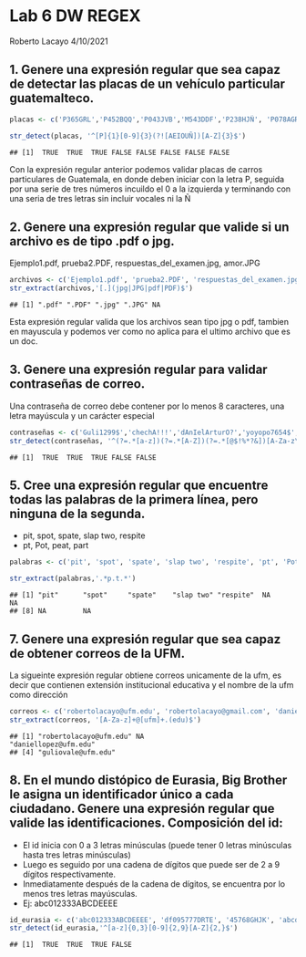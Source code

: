 Lab 6 DW REGEX
================
Roberto Lacayo
4/10/2021

## 1. Genere una expresión regular que sea capaz de detectar las placas de un vehículo particular guatemalteco.

``` r
placas <- c('P365GRL','P452BQQ','P043JVB','M543DDF','P238HJÑ', 'P078AGR','PDFR786','P3424GH')

str_detect(placas, '^[P]{1}[0-9]{3}(?![AEIOUÑ])[A-Z]{3}$')
```

    ## [1]  TRUE  TRUE  TRUE FALSE FALSE FALSE FALSE FALSE

Con la expresión regular anterior podemos validar placas de carros
particulares de Guatemala, en donde deben iniciar con la letra P,
seguida por una serie de tres números incuildo el 0 a la izquierda y
terminando con una seria de tres letras sin incluir vocales ni la Ñ

## 2. Genere una expresión regular que valide si un archivo es de tipo .pdf o jpg.

Ejemplo1.pdf, prueba2.PDF, respuestas\_del\_examen.jpg, amor.JPG

``` r
archivos <- c('Ejemplo1.pdf', 'prueba2.PDF', 'respuestas_del_examen.jpg', 'amor.JPG', 'Este_No.doc')
str_extract(archivos,'[.](jpg|JPG|pdf|PDF)$')
```

    ## [1] ".pdf" ".PDF" ".jpg" ".JPG" NA

Esta expresión regular valida que los archivos sean tipo jpg o pdf,
tambien en mayuscula y podemos ver como no aplica para el ultimo archivo
que es un doc.

## 3. Genere una expresión regular para validar contraseñas de correo.

Una contraseña de correo debe contener por lo menos 8 caracteres, una
letra mayúscula y un carácter especial

``` r
contraseñas <- c('Guli1299$','chechA!!!','dAnIelArturO?','yoyopo7654$','Duyh87')
str_detect(contraseñas, '^(?=.*[a-z])(?=.*[A-Z])(?=.*[@$!%*?&])[A-Za-z\\d@$!%*?&]{8,}$')
```

    ## [1]  TRUE  TRUE  TRUE FALSE FALSE

## 5. Cree una expresión regular que encuentre todas las palabras de la primera línea, pero ninguna de la segunda.

-   pit, spot, spate, slap two, respite
-   pt, Pot, peat, part

``` r
palabras <- c('pit', 'spot', 'spate', 'slap two', 'respite', 'pt', 'Pot', 'peat', 'part')

str_extract(palabras,'.*p.t.*')
```

    ## [1] "pit"      "spot"     "spate"    "slap two" "respite"  NA         NA        
    ## [8] NA         NA

## 7. Genere una expresión regular que sea capaz de obtener correos de la UFM.

La sigueinte expresión regular obtiene correos unicamente de la ufm, es
decir que contienen extensión institucional educativa y el nombre de la
ufm como dirección

``` r
correos <- c('robertolacayo@ufm.edu', 'robertolacayo@gmail.com', 'daniellopez@ufm.edu', 'guliovale@ufm.edu')
str_extract(correos, '[A-Za-z]+@[ufm]+.(edu)$')
```

    ## [1] "robertolacayo@ufm.edu" NA                      "daniellopez@ufm.edu"  
    ## [4] "guliovale@ufm.edu"

## 8. En el mundo distópico de Eurasia, Big Brother le asigna un identificador único a cada ciudadano. Genere una expresión regular que valide las identificaciones. Composición del id:

-   El id inicia con 0 a 3 letras minúsculas (puede tener 0 letras
    minúsculas hasta tres letras minúsculas)
-   Luego es seguido por una cadena de dígitos que puede ser de 2 a 9
    dígitos respectivamente.
-   Inmediatamente después de la cadena de dígitos, se encuentra por lo
    menos tres letras mayúsculas.
-   Ej: abc012333ABCDEEEE

``` r
id_eurasia <- c('abc012333ABCDEEEE', 'df095777DRTE', '45768GHJK', 'abcd567444YUTR')
str_detect(id_eurasia,'^[a-z]{0,3}[0-9]{2,9}[A-Z]{2,}$')
```

    ## [1]  TRUE  TRUE  TRUE FALSE
